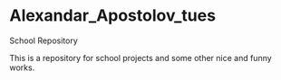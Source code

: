 Alexandar_Apostolov_tues
========================

School Repository

This is a repository for school projects and some other nice and funny works.
